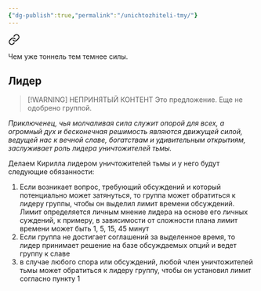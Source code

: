 ```yaml
---
{"dg-publish":true,"permalink":"/unichtozhiteli-tmy/"}
---
```



<div class="transclusion internal-embed is-loaded"><a class="markdown-embed-link" href="/2-aprelya-2023/#a85cb6" aria-label="Open link"><svg xmlns="http://www.w3.org/2000/svg" width="24" height="24" viewBox="0 0 24 24" fill="none" stroke="currentColor" stroke-width="2" stroke-linecap="round" stroke-linejoin="round" class="svg-icon lucide-link"><path d="M10 13a5 5 0 0 0 7.54.54l3-3a5 5 0 0 0-7.07-7.07l-1.72 1.71"></path><path d="M14 11a5 5 0 0 0-7.54-.54l-3 3a5 5 0 0 0 7.07 7.07l1.71-1.71"></path></svg></a><div class="markdown-embed">



Чем уже тоннель тем темнее силы. 

</div></div>


## Лидер

> [!WARNING] НЕПРИНЯТЫЙ КОНТЕНТ
> Это предложение. Еще не одобрено группой.

*Приключенец, чья молчаливая сила служит опорой для всех, а огромный дух и бесконечная решимость являются движущей силой, ведущей нас к вечной славе, богатствам и удивительным открытиям, заслуживает роль лидера уничтожителей тьмы.*

Делаем Кирилла лидером уничтожителей тьмы и у него будут следующие обязанности:
1) Если возникает вопрос, требующий обсуждений и который потенциально может затянуться, то группа может обратиться к лидеру группы, чтобы он выделил лимит времени обсуждений. Лимит определяется личным мнение лидера на основе его личных суждений, к примеру, в зависимости от сложности плана лимит времени может быть 1, 5, 15, 45 минут
2) Если группа не достигает соглашений за выделенное время, то лидер принимает решение на базе обсуждаемых опций и ведет группу к славе
3) в случае любого спора или обсуждений, любой член уничтожителей тьмы может обратиться к лидеру группу, чтобы он установил лимит согласно пункту 1